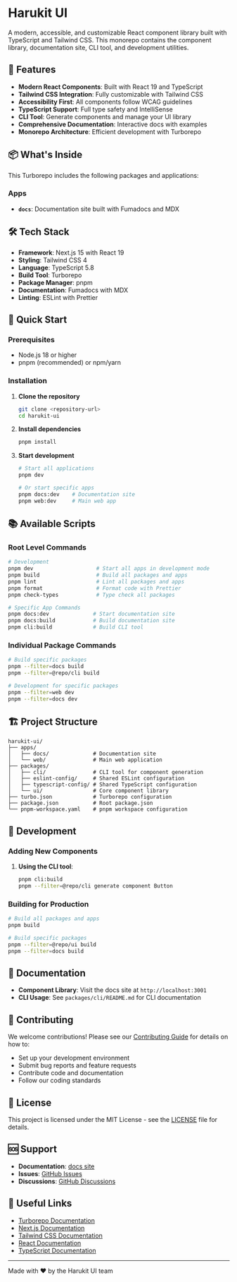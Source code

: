 # Harukit UI

A modern, accessible, and customizable React component library built with TypeScript and Tailwind CSS. This monorepo contains the component library, documentation site, CLI tool, and development utilities.

## 🚀 Features

- **Modern React Components**: Built with React 19 and TypeScript
- **Tailwind CSS Integration**: Fully customizable with Tailwind CSS
- **Accessibility First**: All components follow WCAG guidelines
- **TypeScript Support**: Full type safety and IntelliSense
- **CLI Tool**: Generate components and manage your UI library
- **Comprehensive Documentation**: Interactive docs with examples
- **Monorepo Architecture**: Efficient development with Turborepo

## 📦 What's Inside

This Turborepo includes the following packages and applications:

### Apps

- **`docs`**: Documentation site built with Fumadocs and MDX

## 🛠️ Tech Stack

- **Framework**: Next.js 15 with React 19
- **Styling**: Tailwind CSS 4
- **Language**: TypeScript 5.8
- **Build Tool**: Turborepo
- **Package Manager**: pnpm
- **Documentation**: Fumadocs with MDX
- **Linting**: ESLint with Prettier

## 🚀 Quick Start

### Prerequisites

- Node.js 18 or higher
- pnpm (recommended) or npm/yarn

### Installation

1. **Clone the repository**

   ```bash
   git clone <repository-url>
   cd harukit-ui
   ```

2. **Install dependencies**

   ```bash
   pnpm install
   ```

3. **Start development**

   ```bash
   # Start all applications
   pnpm dev
   
   # Or start specific apps
   pnpm docs:dev    # Documentation site
   pnpm web:dev     # Main web app
   ```

## 📚 Available Scripts

### Root Level Commands

```bash
# Development
pnpm dev                    # Start all apps in development mode
pnpm build                  # Build all packages and apps
pnpm lint                   # Lint all packages and apps
pnpm format                 # Format code with Prettier
pnpm check-types            # Type check all packages

# Specific App Commands
pnpm docs:dev              # Start documentation site
pnpm docs:build            # Build documentation site
pnpm cli:build             # Build CLI tool
```

### Individual Package Commands

```bash
# Build specific packages
pnpm --filter=docs build
pnpm --filter=@repo/cli build

# Development for specific packages
pnpm --filter=web dev
pnpm --filter=docs dev
```

## 🏗️ Project Structure

```
harukit-ui/
├── apps/
│   ├── docs/              # Documentation site
│   └── web/               # Main web application
├── packages/
│   ├── cli/               # CLI tool for component generation
│   ├── eslint-config/     # Shared ESLint configuration
│   ├── typescript-config/ # Shared TypeScript configuration
│   └── ui/                # Core component library
├── turbo.json             # Turborepo configuration
├── package.json           # Root package.json
└── pnpm-workspace.yaml    # pnpm workspace configuration
```

## 🔧 Development

### Adding New Components

1. **Using the CLI tool**:

   ```bash
   pnpm cli:build
   pnpm --filter=@repo/cli generate component Button
   ```

### Building for Production

```bash
# Build all packages and apps
pnpm build

# Build specific packages
pnpm --filter=@repo/ui build
pnpm --filter=docs build
```

## 📖 Documentation

- **Component Library**: Visit the docs site at `http://localhost:3001`
- **CLI Usage**: See `packages/cli/README.md` for CLI documentation

## 🤝 Contributing

We welcome contributions! Please see our [Contributing Guide](CONTRIBUTING.md) for details on how to:

- Set up your development environment
- Submit bug reports and feature requests
- Contribute code and documentation
- Follow our coding standards

## 📄 License

This project is licensed under the MIT License - see the [LICENSE](LICENSE) file for details.

## 🆘 Support

- **Documentation**: [docs site](https://harukit-ui-docs.vercel.app)
- **Issues**: [GitHub Issues](https://github.com/Hareesh108/harukit-ui/issues)
- **Discussions**: [GitHub Discussions](https://github.com/Hareesh108/harukit-ui/discussions)

## 🔗 Useful Links

- [Turborepo Documentation](https://turborepo.com/docs)
- [Next.js Documentation](https://nextjs.org/docs)
- [Tailwind CSS Documentation](https://tailwindcss.com/docs)
- [React Documentation](https://react.dev)
- [TypeScript Documentation](https://www.typescriptlang.org/docs)

---

Made with ❤️ by the Harukit UI team
